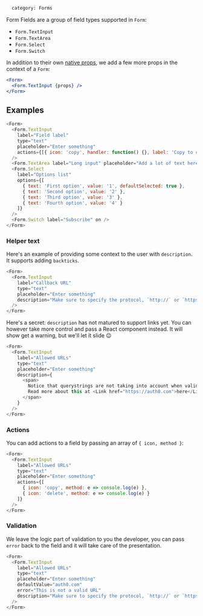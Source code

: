 ```meta
  category: Forms
```

Form Fields are a group of field types supported in `Form`:

* `Form.TextInput`
* `Form.TextArea`
* `Form.Select`
* `Form.Switch`

In addition to their own [native props](/docs/TextInput), we add a few more props in the context of a `Form`:

```jsx
<Form>
  <Form.TextInput {props} />
</Form>
```

## Examples

```js
<Form>
  <Form.TextInput
    label="Field label"
    type="text"
    placeholder="Enter something"
    actions={[{ icon: 'copy', handler: function() {}, label: 'Copy to clipboard' }]}
  />
  <Form.TextArea label="Long input" placeholder="Add a lot of text here" />
  <Form.Select
    label="Options list"
    options={[
      { text: 'First option', value: '1', defaultSelected: true },
      { text: 'Second option', value: '2' },
      { text: 'Third option', value: '3' },
      { text: 'Fourth option', value: '4' }
    ]}
  />
  <Form.Switch label="Subscribe" on />
</Form>
```

### Helper text

Here's an example of providing some context to the user with `description`. It supports adding `backticks`.

```js
<Form>
  <Form.TextInput
    label="Callback URL"
    type="text"
    placeholder="Enter something"
    description="Make sure to specify the protocol, `http://` or `https://`"
  />
</Form>
```

Here's a secret: `description` has not matured to support links yet. You can however take more control and pass a React component instead. It will show get a warning, but we'll let it slide 😉

```js
<Form>
  <Form.TextInput
    label="Allowed URLs"
    type="text"
    placeholder="Enter something"
    description={
      <span>
        Notice that querystrings are not taking into account when validating these URLs. <br />
        Read more about this at <Link href="https://auth0.com">here</Link>
      </span>
    }
  />
</Form>
```

### Actions

You can add actions to a field by passing an array of `{ icon, method }`:

```js
<Form>
  <Form.TextInput
    label="Allowed URLs"
    type="text"
    placeholder="Enter something"
    actions={[
      { icon: 'copy', method: e => console.log(e) },
      { icon: 'delete', method: e => console.log(e) }
    ]}
  />
</Form>
```

### Validation

We leave the logic part of validation to you the developer, you can pass `error` back to the field and it will take care of the presentation.

```js
<Form>
  <Form.TextInput
    label="Allowed URLs"
    type="text"
    placeholder="Enter something"
    defaultValue="auth0.com"
    error="This is not a valid URL"
    description="Make sure to specify the protocol, `http://` or `https://`"
  />
</Form>
```
